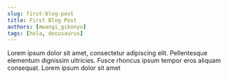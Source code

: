 ```yaml
---
slug: first-blog-post
title: First Blog Post
authors: [mwangi_gikonyo]
tags: [hola, docusaurus]
---
```


Lorem ipsum dolor sit amet, consectetur adipiscing elit. Pellentesque elementum dignissim ultricies. Fusce rhoncus ipsum tempor eros aliquam consequat. Lorem ipsum dolor sit amet
